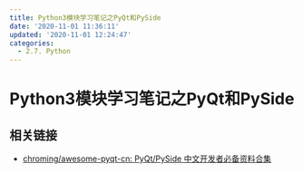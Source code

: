 ```yaml
---
title: Python3模块学习笔记之PyQt和PySide
date: '2020-11-01 11:36:11'
updated: '2020-11-01 12:24:47'
categories:
  - 2.7. Python
---
```

# Python3模块学习笔记之PyQt和PySide

## 相关链接

- [chroming/awesome-pyqt-cn: PyQt/PySide 中文开发者必备资料合集](https://github.com/chroming/awesome-pyqt-cn)

